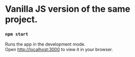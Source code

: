 # Vanilla JS version of the same project.

### `npm start`

Runs the app in the development mode.\
Open [http://localhost:3000](http://localhost:3000) to view it in your browser.
